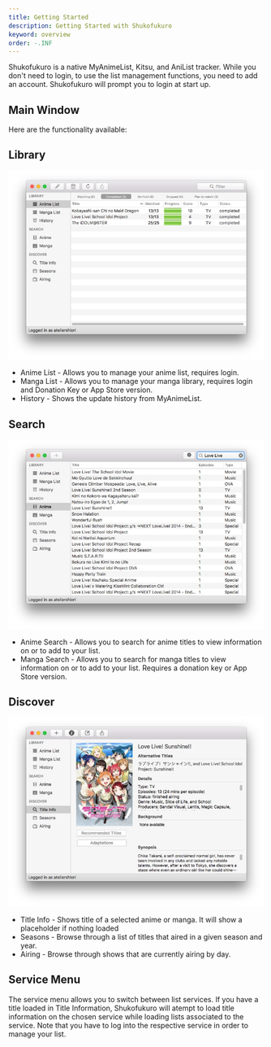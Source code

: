 ```yaml
---
title: Getting Started
description: Getting Started with Shukofukuro
keyword: overview
order: -.INF
---
```


Shukofukuro is a native MyAnimeList, Kitsu, and AniList tracker. While you don't need to login, to use the list management functions, you need to add an account. Shukofukuro will prompt you to login at start up.

## Main Window
Here are the functionality available:
## Library
![](listview.jpg)
* Anime List - Allows you to manage your anime list, requires login.
* Manga List - Allows you to manage your manga library, requires login and Donation Key or App Store version.
* History - Shows the update history from MyAnimeList.

## Search
![](search.jpg)
* Anime Search - Allows you to search for anime titles to view information on or to add to your list.
* Manga Search - Allows you to search for manga titles to view information on or to add to your list. Requires a donation key or App Store version.

## Discover
![](info.jpg)
* Title Info - Shows title of a selected anime or manga. It will show a placeholder if nothing loaded
* Seasons - Browse through a list of titles that aired in a given season and year.
* Airing - Browse through shows that are currently airing by day.

## Service Menu
The service menu allows you to switch between list services. If you have a title loaded in Title Information, Shukofukuro will atempt to load title information on the chosen service while loading lists associated to the service. Note that you have to log into the respective service in order to manage your list.

